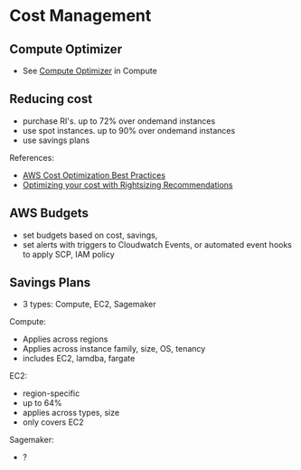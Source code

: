 # Cost Management

## Compute Optimizer
- See [Compute Optimizer](./compute.md#compute-optimizer) in Compute

## Reducing cost
- purchase RI's. up to 72% over ondemand instances
- use spot instances. up to 90% over ondemand instances
- use savings plans

References:
- [AWS Cost Optimization Best Practices](https://docs.aws.amazon.com/cost-management/latest/userguide/ce-rightsizing.html)
- [Optimizing your cost with Rightsizing Recommendations](https://docs.aws.amazon.com/cost-management/latest/userguide/ce-rightsizing.html)

## AWS Budgets
- set budgets based on cost, savings, 
- set alerts with triggers to Cloudwatch Events, or automated event hooks to apply SCP, IAM policy

## Savings Plans
- 3 types: Compute, EC2, Sagemaker

Compute:
- Applies across regions
- Applies across instance family, size, OS, tenancy
- includes EC2, lamdba, fargate

EC2:
- region-specific
- up to 64%
- applies across types, size
- only covers EC2

Sagemaker:
- ? 